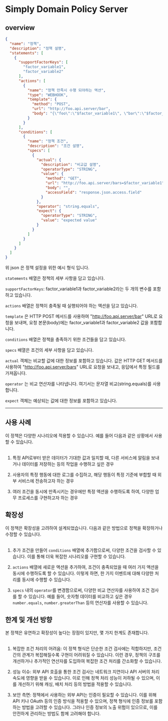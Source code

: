# Simply Domain Policy Server

## overview

```json
{
  "name": "정책",
  "description": "정책 설명",
  "statements": [
    {
      "supportFactorKeys": [
        "factor_variable1",
        "factor_variable2"
      ],
      "actions": [
        {
          "name": "정책 만족시 수행 되야하는 액션",
          "type": "WEBHOOK",
          "template": {
            "method": "POST",
            "url": "http://foo.api.server/bar",
            "body": "{\"foo\":\"$factor_variable1\", \"bar\":\"$factor_variable2\"}"
          }
        }
      ],
      "conditions": [
        {
          "name": "정책 조건",
          "description": "조건 설명",
          "specs": [
            {
              "actual": {
                "description": "비교값 설명",
                "operatorType": "STRING",
                "value": {
                  "method": "GET",
                  "url": "http://foo.api.server/bars=$factor_variable1",
                  "body": "",
                  "accessField": "response.json.access.field"
                }
              },
              "operator": "string.equals",
              "expect": {
                "operatorType": "STRING",
                "value": "expected value"
              }
            }
          ]
        }
      ]
    }
  ]
}
```

위 json 은 정책 설정을 위한 예시 형식 입니다.
<br>

`statements` 배열은 정책의 세부 사항을 담고 있습니다. 

`supportFactorKeys`: factor_variable1과 factor_variable2라는 두 개의 변수를 포함하고 있습니다.

`actions` 배열은 정책이 충족될 때 실행되어야 하는 액션을 담고 있습니다.

`template` 은 HTTP POST 메서드를 사용하여 "http://foo.api.server/bar" URL로 요청을 보내며,
요청 본문(body)에는 factor_variable1과 factor_variable2 값을 포함합니다.

`conditions` 배열은 정책을 충족하기 위한 조건들을 담고 있습니다.

`specs` 배열은 조건의 세부 사항을 담고 있습니다.

`actual` 객체는 비교할 값에 대한 정보를 포함하고 있습니다. 
값은 HTTP GET 메서드를 사용하여 "http://foo.api.server/bars" URL로 요청을 보내고, 응답에서 특정 필드를 가져옵니다.

`operator` 는 비교 연산자를 나타냅니다. 여기서는 문자열 비교(string.equals)를 사용합니다.

`expect` 객체는 예상되는 값에 대한 정보를 포함하고 있습니다.

---

## 사용 사례
이 정책은 다양한 시나리오에 적용할 수 있습니다. 예를 들어 다음과 같은 상황에서 사용할 수 있습니다.
<br><br>

1. 특정 API로부터 받은 데이터가 기대한 값과 일치할 때, 다른 서비스에 알림을 보내거나 데이터를 저장하는 등의 작업을 수행하고 싶은 경우


2. 사용자의 특정 행동에 대한 로그를 수집하고, 해당 행동이 특정 기준에 부합할 때 외부 서비스에 전송하고자 하는 경우


3. 여러 조건을 동시에 만족시키는 경우에만 특정 액션을 수행하도록 하여, 다양한 업무 프로세스를 구현하고자 하는 경우



## 확장성
이 정책은 확장성을 고려하여 설계되었습니다. 다음과 같은 방법으로 정책을 확장하거나 수정할 수 있습니다.
<br><br>

1. 추가 조건을 만들어 `conditions` 배열에 추가함으로써, 다양한 조건을 검사할 수 있습니다. 이를 통해 더욱 복잡한 시나리오를 구현할 수 있습니다.


2. `actions` 배열에 새로운 액션을 추가하여, 조건이 충족되었을 때 여러 가지 액션을 동시에 수행하도록 할 수 있습니다. 이렇게 하면, 한 가지 이벤트에 대해 다양한 처리를 동시에 수행할 수 있습니다.


3. `specs` 내의 `operator`를 변경함으로써, 다양한 비교 연산자를 사용하여 조건 검사를 할 수 있습니다. 예를 들어, 숫자형 데이터를 비교하고 싶은 경우 `number.equals`, `number.greaterThan` 등의 연산자를 사용할 수 있습니다.


## 한계 및 개선 방향
본 정책은 유연하고 확장성이 높다는 장점이 있지만, 몇 가지 한계도 존재합니다.
<br><br>

1. 복잡한 조건 처리의 어려움: 이 정책 형식은 단순한 조건 검사에는 적합하지만, 조건 간의 관계가 복잡해질수록 구현이 어려워질 수 있습니다. 이런 경우, 정책의 구조를 개선하거나 추가적인 연산자를 도입하여 복잡한 조건 처리를 간소화할 수 있습니다.


2. 성능 이슈: 외부 API 호출을 통한 조건 검사는 네트워크 지연이나 API 서버의 처리 속도에 영향을 받을 수 있습니다. 이로 인해 정책 처리 성능이 저하될 수 있으며, 이를 개선하기 위해 캐싱, 배치 처리 등의 방법을 적용할 수 있습니다.


3. 보안 측면: 정책에서 사용하는 외부 API는 인증이 필요할 수 있습니다. 이를 위해 API 키나 OAuth 등의 인증 방식을 적용할 수 있으며, 정책 형식에 인증 정보를 포함하는 방법을 고려할 수 있습니다. 그러나 인증 정보의 노출 위험이 있으므로, 이를 안전하게 관리하는 방법도 함께 고려해야 합니다.